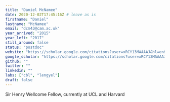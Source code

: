 ```yaml
---
title: "Daniel McNamee"
date: 2020-12-02T17:45:16Z # leave as is
firstname: "Daniel"
lastname: "McNamee"
email: "dcm43@cam.ac.uk"
year_arrived: "2015"
year_left: "2017"
still_around: false
status: "postdoc"
website: "https://scholar.google.com/citations?user=xRCY13MAAAAJ&hl=en&oi=ao"
google_scholar: "https://scholar.google.com/citations?user=xRCY13MAAAAJ&hl=en&oi=ao"
github: ""
twitter: ""
linkedin: ""
labs: ["cbl", "lengyel"]
draft: false
---
```


Sir Henry Wellcome Fellow, currently at UCL and Harvard


